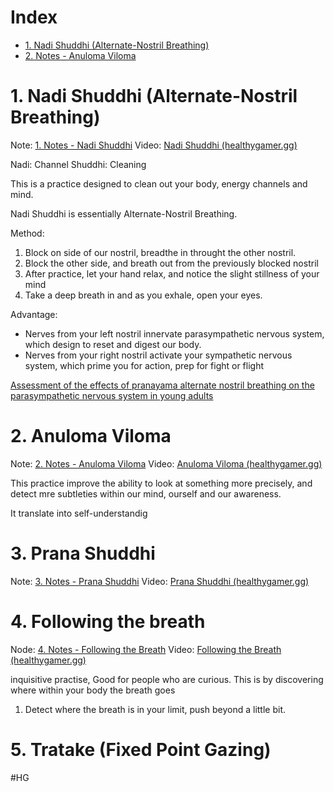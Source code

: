 
# Index
- [1. Nadi Shuddhi (Alternate-Nostril Breathing)](#1.%20Nadi%20Shuddhi%20(Alternate-Nostril%20Breathing))
- [2. Notes - Anuloma Viloma](2.%20Notes%20-%20Anuloma%20Viloma.pdf)

# 1. Nadi Shuddhi (Alternate-Nostril Breathing)

Note: [1. Notes - Nadi Shuddhi](1.%20Notes%20-%20Nadi%20Shuddhi.pdf)
Video: [Nadi Shuddhi (healthygamer.gg)](https://coaching.healthygamer.gg/guide/lessons/what-is-meditation/meditations/nadi-shuddhi)

Nadi: Channel
Shuddhi: Cleaning

This is a practice designed to clean out your body, energy channels and mind.

Nadi Shuddhi is essentially Alternate-Nostril Breathing.

Method:
1. Block on side of our nostril, breadthe in throught the other nostril.
2. Block the other side, and breath out from the previously blocked nostril
3. After practice, let your hand relax, and notice the slight stillness of your mind
4. Take a deep breath in and as you exhale, open your eyes.

Advantage:
- Nerves from your left nostril innervate parasympathetic nervous system, which design to reset and digest our body.
- Nerves from your right nostril activate your sympathetic nervous system, which prime you for action, prep for fight or flight


[Assessment of the effects of pranayama alternate nostril breathing on the parasympathetic nervous system in young adults](../paper/4.%20Science%20of%20Meditation/Assessment%20of%20the%20effects%20of%20pranayama%20alternate%20nostril%20breathing%20on%20the%20parasympathetic%20nervous%20system%20in%20young%20adults.pdf)

# 2. Anuloma Viloma

Note: [2. Notes - Anuloma Viloma](2.%20Notes%20-%20Anuloma%20Viloma.pdf)
Video: [Anuloma Viloma (healthygamer.gg)](https://coaching.healthygamer.gg/guide/lessons/what-is-meditation/meditations/anuloma-viloma)

This practice improve the ability to look at something more precisely, and detect mre subtleties within our mind, ourself and our awareness.

It translate into self-understandig

# 3.  Prana Shuddhi
Note: [3. Notes - Prana Shuddhi](3.%20Notes%20-%20Prana%20Shuddhi.pdf)
Video: [Prana Shuddhi (healthygamer.gg)](https://coaching.healthygamer.gg/guide/lessons/what-is-meditation/meditations/prana-shuddhi)



# 4. Following the breath
Node: [4.  Notes - Following the Breath](4.%20%20Notes%20-%20Following%20the%20Breath.pdf)
Video: [Following the Breath (healthygamer.gg)](https://coaching.healthygamer.gg/guide/lessons/different-meditative-styles/meditations/following-the-breath)

inquisitive practise, Good for people who are curious.
This is by discovering where within your body the breath goes
1. Detect where the breath is in your limit, push beyond a little bit.

# 5. Tratake (Fixed Point Gazing)











#HG